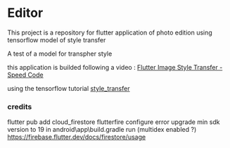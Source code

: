 # Editor

This project is a repository for flutter application of photo edition using tensorflow model of style transfer 

A test of a model for transpher style

this application is builded following a video : [Flutter Image Style Transfer - Speed Code](https://www.youtube.com/watch?v=Qsqtb1mUguY)

using the tensorflow tutorial [style_transfer](https://www.tensorflow.org/lite/examples/style_transfer/overview)

### credits


flutter pub add cloud_firestore
flutterfire configure
error upgrade min sdk version to 19 in android\app\build.gradle run (multidex enabled ?)
https://firebase.flutter.dev/docs/firestore/usage
